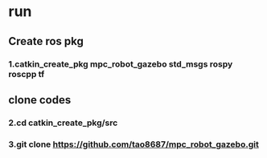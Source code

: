 # run
## Create ros pkg
### 1.catkin_create_pkg mpc_robot_gazebo std_msgs rospy roscpp tf
## clone codes
### 2.cd catkin_create_pkg/src
### 3.git clone https://github.com/tao8687/mpc_robot_gazebo.git